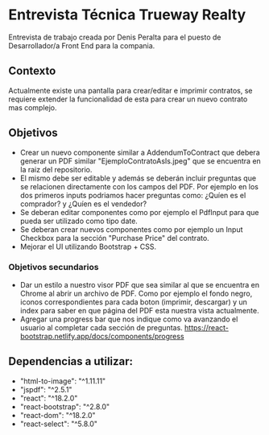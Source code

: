 # Entrevista Técnica Trueway Realty

Entrevista de trabajo creada por Denis Peralta para el puesto de Desarrollador/a Front End para la compania.

## Contexto 

Actualmente existe una pantalla para crear/editar e imprimir contratos, se requiere extender la funcionalidad de esta 
para crear un nuevo contrato mas complejo. 

## Objetivos 

- Crear un nuevo componente similar a AddendumToContract que debera generar un PDF similar  "EjemploContratoAsIs.jpeg" que se encuentra en la raiz del repositorio. 
- El mismo debe ser editable y además se deberán incluir preguntas que se relacionen directamente con los campos del PDF. Por ejemplo en los dos primeros inputs podriamos hacer preguntas como: ¿Quíen es el comprador? y ¿Quíen es el vendedor?
- Se deberan editar componentes como por ejemplo el PdfInput para que pueda ser utilizado como tipo date.
- Se deberan crear nuevos componentes como por ejemplo un Input Checkbox para la sección "Purchase Price" del contrato.
- Mejorar el UI utilizando Bootstrap + CSS.
   
### Objetivos secundarios

- Dar un estilo a nuestro visor PDF que sea similar al que se encuentra en Chrome al abrir un archivo de PDF. Como por ejemplo el fondo negro, iconos correspondientes para cada boton (imprimir, descargar) y un index para saber en que página del PDF esta nuestra vista actualmente.
- Agregar una progress bar que nos indique como va avanzando el usuario al completar cada sección de preguntas. https://react-bootstrap.netlify.app/docs/components/progress

## Dependencias a utilizar: 

  - "html-to-image": "^1.11.11"
  - "jspdf": "^2.5.1"
  - "react": "^18.2.0"
  - "react-bootstrap": "^2.8.0"
  - "react-dom": "^18.2.0"
  - "react-select": "^5.8.0"
